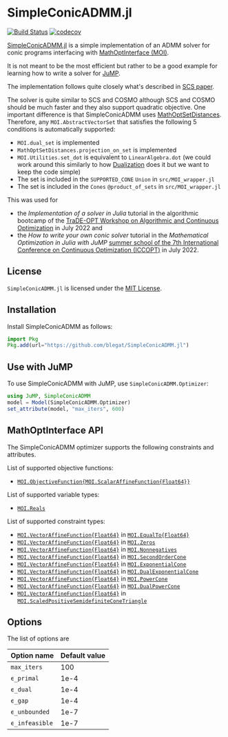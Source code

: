 # SimpleConicADMM.jl

[![Build Status](https://github.com/blegat/SimpleConicADMM.jl/workflows/CI/badge.svg?branch=master)](https://github.com/blegat/SimpleConicADMM.jl/actions?query=workflow%3ACI)
[![codecov](https://codecov.io/gh/blegat/SimpleConicADMM.jl/branch/master/graph/badge.svg)](https://codecov.io/gh/blegat/SimpleConicADMM.jl)

[SimpleConicADMM.jl](https://github.com/blegat/SimpleConicADMM.jl) is a simple implementation of an ADMM solver
for conic programs interfacing with [MathOptInterface (MOI)](https://github.com/jump-dev/MathOptInterface.jl).

It is not meant to be the most efficient but rather to be a good example for learning how to write a solver
for [JuMP](https://github.com/jump-dev/JuMP.jl).

The implementation follows quite closely what's described in [SCS paper](https://web.stanford.edu/~boyd/papers/scs.html).

The solver is quite similar to SCS and COSMO although SCS and COSMO should be much faster and they also support quadratic objective.
One important difference is that SimpleConicADMM uses [MathOptSetDistances](https://github.com/matbesancon/MathOptSetDistances.jl).
Therefore, any `MOI.AbstractVectorSet` that satisfies the following 5 conditions is automatically supported:
* `MOI.dual_set` is implemented
* `MathOptSetDistances.projection_on_set` is implemented
* `MOI.Utilities.set_dot` is equivalent to `LinearAlgebra.dot` (we could work around this similarly to how [Dualization](https://github.com/jump-dev/Dualization.jl) does it but we want to keep the code simple)
* The set is included in the `SUPPORTED_CONE` `Union` in `src/MOI_wrapper.jl`
* The set is included in the `Cones` `@product_of_sets` in `src/MOI_wrapper.jl`

This was used for
* the *Implementation of a solver in Julia* tutorial in the algorithmic bootcamp of the [TraDE-OPT Workshop on Algorithmic and Continuous Optimization](https://trade-opt-itn.eu/workshop-program.html) in July 2022 and
* the *How to write your own conic solver* tutorial in the *Mathematical Optimization in Julia with JuMP* [summer school of the 7th International Conference on Continuous Optimization (ICCOPT)](https://iccopt2022.lehigh.edu/summer-school/summer-school-program/) in July 2022.

## License

`SimpleConicADMM.jl` is licensed under the [MIT License](https://github.com/blegat/SimpleConicADMM.jl/blob/master/LICENSE.md).

## Installation

Install SimpleConicADMM as follows:
```julia
import Pkg
Pkg.add(url="https://github.com/blegat/SimpleConicADMM.jl")
```

## Use with JuMP

To use SimpleConicADMM with JuMP, use `SimpleConicADMM.Optimizer`:

```julia
using JuMP, SimpleConicADMM
model = Model(SimpleConicADMM.Optimizer)
set_attribute(model, "max_iters", 600)
```

## MathOptInterface API

The SimpleConicADMM optimizer supports the following constraints and attributes.

List of supported objective functions:

 * [`MOI.ObjectiveFunction{MOI.ScalarAffineFunction{Float64}}`](@ref)

List of supported variable types:

 * [`MOI.Reals`](@ref)

List of supported constraint types:

 * [`MOI.VectorAffineFunction{Float64}`](@ref) in [`MOI.EqualTo{Float64}`](@ref)
 * [`MOI.VectorAffineFunction{Float64}`](@ref) in [`MOI.Zeros`](@ref)
 * [`MOI.VectorAffineFunction{Float64}`](@ref) in [`MOI.Nonnegatives`](@ref)
 * [`MOI.VectorAffineFunction{Float64}`](@ref) in [`MOI.SecondOrderCone`](@ref)
 * [`MOI.VectorAffineFunction{Float64}`](@ref) in [`MOI.ExponentialCone`](@ref)
 * [`MOI.VectorAffineFunction{Float64}`](@ref) in [`MOI.DualExponentialCone`](@ref)
 * [`MOI.VectorAffineFunction{Float64}`](@ref) in [`MOI.PowerCone`](@ref)
 * [`MOI.VectorAffineFunction{Float64}`](@ref) in [`MOI.DualPowerCone`](@ref)
 * [`MOI.VectorAffineFunction{Float64}`](@ref) in [`MOI.ScaledPositiveSemidefiniteConeTriangle`](@ref)

## Options

The list of options are

| Option name    | Default value |
|----------------|---------------|
| `max_iters`    | 100           |
| `ϵ_primal`     | 1e-4          |
| `ϵ_dual`       | 1e-4          |
| `ϵ_gap`        | 1e-4          |
| `ϵ_unbounded`  | 1e-7          |
| `ϵ_infeasible` | 1e-7          |
